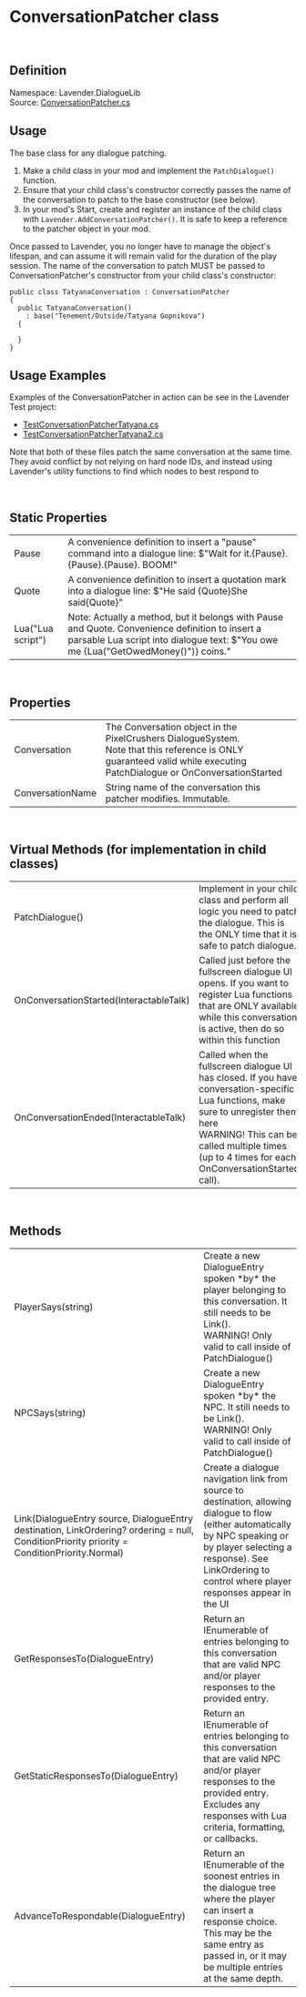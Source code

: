 # ConversationPatcher class
<br>

## Definition
Namespace: Lavender.DialogueLib <br>
Source: [ConversationPatcher.cs](https://github.com/leonarudo/Lavender/blob/main/Lavender/DialogueLib/ConversationPatcher.cs)

## Usage
The base class for any dialogue patching.  

1. Make a child class in your mod and implement the `PatchDialogue()` function.
2. Ensure that your child class's constructor correctly passes the name of the conversation to patch to the base constructor (see below).
3. In your mod's Start, create and register an instance of the child class with `Lavender.AddConversationPatcher()`.  It is safe to keep a reference to the patcher object in your mod.


Once passed to Lavender, you no longer have to manage the object's lifespan, and can assume it will remain valid for the duration of the play session.
The name of the conversation to patch MUST be passed to ConversationPatcher's constructor from your child class's constructor:
```
public class TatyanaConversation : ConversationPatcher
{
  public TatyanaConversation()
    : base("Tenement/Outside/Tatyana Gopnikova")
  {
    
  }
}
```

## Usage Examples
Examples of the ConversationPatcher in action can be see in the Lavender Test project: 
* [TestConversationPatcherTatyana.cs](https://github.com/leonarudo/Lavender/blob/main/Lavender.Test/TestConversationPatcherTatyana.cs)
* [TestConversationPatcherTatyana2.cs](https://github.com/leonarudo/Lavender/blob/main/Lavender.Test/TestConversationPatcherTatyana2.cs)

Note that both of these files patch the same conversation at the same time.  They avoid conflict by not relying on hard node IDs, and instead using Lavender's utility functions to find which nodes to best respond to

<br> 

## Static Properties

<table>
<tr>
  <td>Pause</td>
  <td>A convenience definition to insert a "pause" command into a dialogue line: $"Wait for it.{Pause}.{Pause}.{Pause}.  BOOM!"</td>
</tr>
<tr>
  <td>Quote</td>
  <td>A convenience definition to insert a quotation mark into a dialogue line: $"He said {Quote}She said{Quote}"</td>
</tr>
<tr>
  <td>Lua("Lua script")</td>
  <td>Note: Actually a method, but it belongs with Pause and Quote.  Convenience definition to insert a parsable Lua script into dialogue text: $"You owe me {Lua("GetOwedMoney()")} coins."</td>
</tr>
</table>

<br>

## Properties

<table>
<tr>
  <td>Conversation</td>
  <td>The Conversation object in the PixelCrushers DialogueSystem.<br>Note that this reference is ONLY guaranteed valid while executing PatchDialogue or OnConversationStarted</td>
</tr>
<tr>
  <td>ConversationName</td>
  <td>String name of the conversation this patcher modifies.  Immutable.</td>
</tr>
</table>

<br>

## Virtual Methods (for implementation in child classes)

<table>
<tr>
    <td>PatchDialogue()</td>
    <td>Implement in your child class and perform all logic you need to patch the dialogue.  This is the ONLY time that it is safe to patch dialogue.</td>
</tr>
<tr>
  <td>OnConversationStarted(InteractableTalk)</td>
  <td>Called just before the fullscreen dialogue UI opens.  If you want to register Lua functions that are ONLY available while this conversation is active, then do so within this function</td>
</tr>
  <tr>
    <td>OnConversationEnded(InteractableTalk)</td>
    <td>Called when the fullscreen dialogue UI has closed. If you have conversation-specific Lua functions, make sure to unregister them here
        <br>WARNING! This can be called multiple times (up to 4 times for each OnConversationStarted call).</td>
  </tr>
</table>

<br>

## Methods

<table>
<tr>
    <td>PlayerSays(string)</td>
    <td>Create a new DialogueEntry spoken *by* the player belonging to this conversation.  It still needs to be Link().<br>WARNING! Only valid to call inside of PatchDialogue()</td>
</tr>
  <tr>
    <td>NPCSays(string)</td>
    <td>Create a new DialogueEntry spoken *by* the NPC.  It still needs to be Link().<br>WARNING! Only valid to call inside of PatchDialogue()</td>
  </tr>
  <tr>
    <td>Link(DialogueEntry source, DialogueEntry destination, LinkOrdering? ordering = null, ConditionPriority priority = ConditionPriority.Normal)</td>
    <td>Create a dialogue navigation link from source to destination, allowing dialogue to flow (either automatically by NPC speaking or by player selecting a response).  See LinkOrdering to control where player responses appear in the UI</td>
  </tr>
  <tr>
    <td>GetResponsesTo(DialogueEntry)</td>
    <td>Return an IEnumerable<DialogueEntry> of entries belonging to this conversation that are valid NPC and/or player responses to the provided entry.</td>
  </tr>
  <tr>
    <td>GetStaticResponsesTo(DialogueEntry)</td>
    <td>Return an IEnumerable<DialogueEntry> of entries belonging to this conversation that are valid NPC and/or player responses to the provided entry.  Excludes any responses with Lua criteria, formatting, or callbacks.</td>
  </tr>
  <tr>
    <td>AdvanceToRespondable(DialogueEntry)</td>
    <td>Return an IEnumerable<DialogueEntry> of the soonest entries in the dialogue tree where the player can insert a response choice.  This may be the same entry as passed in, or it may be multiple entries at the same depth.</td>
  </tr>
</table>

<br>
